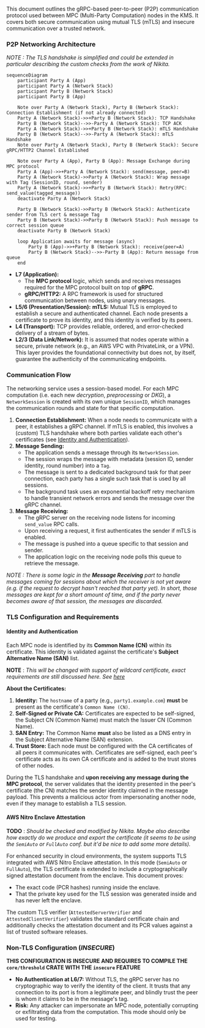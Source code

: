 This document outlines the gRPC-based peer-to-peer (P2P) communication protocol used between MPC (Multi-Party Computation) nodes in the KMS. It covers both secure communication using mutual TLS (mTLS) and insecure communication over a trusted network.

### P2P Networking Architecture

*NOTE : The TLS handshake is simplified and could be extended in particular describing the custom checks from the work of Nikita.*

```mermaid
sequenceDiagram
    participant Party A (App)
    participant Party A (Network Stack)
    participant Party B (Network Stack)
    participant Party B (App)

    Note over Party A (Network Stack), Party B (Network Stack): Connection Establishment (if not already connected)
    Party A (Network Stack)->>+Party B (Network Stack): TCP Handshake
    Party B (Network Stack)-->>-Party A (Network Stack): TCP ACK
    Party A (Network Stack)->>+Party B (Network Stack): mTLS Handshake
    Party B (Network Stack)-->>-Party A (Network Stack): mTLS Handshake
    Note over Party A (Network Stack), Party B (Network Stack): Secure gRPC/HTTP2 Channel Established

    Note over Party A (App), Party B (App): Message Exchange during MPC protocol
    Party A (App)->>+Party A (Network Stack): send(message, peer=B)
    Party A (Network Stack)->>Party A (Network Stack): Wrap message with Tag (SessionID, round, sender)
    Party A (Network Stack)->>+Party B (Network Stack): Retry(RPC: send_value(tagged_message))
    deactivate Party A (Network Stack)

    Party B (Network Stack)->>Party B (Network Stack): Authenticate sender from TLS cert & message Tag
    Party B (Network Stack)->>Party B (Network Stack): Push message to correct session queue
    deactivate Party B (Network Stack)

    loop Application awaits for message (async)
        Party B (App)->>+Party B (Network Stack): receive(peer=A)
        Party B (Network Stack)-->>-Party B (App): Return message from queue
    end
```

*   **L7 (Application):**
    *   The **MPC protocol** logic, which sends and receives messages required for the MPC protocol built on top of **gRPC**.
    *   **gRPC/HTTP2:** A RPC framework is used for structured communication between nodes, using unary messages.
*   **L5/6 (Presentation/Session):** **mTLS:** Mutual TLS is employed to establish a secure and authenticated channel. Each node presents a certificate to prove its identity, and this identity is verified by its peers.
*   **L4 (Transport):** TCP provides reliable, ordered, and error-checked delivery of a stream of bytes.
*   **L2/3 (Data Link/Network):** It is assumed that nodes operate within a secure, private network (e.g., an AWS VPC with PrivateLink, or a VPN). This layer provides the foundational connectivity but does not, by itself, guarantee the authenticity of the communicating endpoints.

### Communication Flow

The networking service uses a session-based model. For each MPC computation (i.e. each new *decryption*, *preprocessing* or *DKG*), a `NetworkSession` is created with its own unique `SessionID`, which manages the communication rounds and state for that specific computation.

1.  **Connection Establishment:** When a node needs to communicate with a peer, it establishes a gRPC channel. If mTLS is enabled, this involves a (*custom*) TLS handshake where both parties validate each other's certificates (see [Identity and Authentication](#identity-and-authentication)).
2.  **Message Sending:**
    *   The application sends a message through its `NetworkSession`.
    *   The session wraps the message with metadata (session ID, sender identity, round number) into a `Tag`.
    *   The message is sent to a dedicated background task for that peer connection, each party has a single such task that is used by all sessions.
    *   The background task uses an exponential backoff retry mechanism to handle transient network errors and sends the message over the gRPC channel.
3.  **Message Receiving:**
    *   The gRPC server on the receiving node listens for incoming `send_value` RPC calls.
    *   Upon receiving a request, it first authenticates the sender if mTLS is enabled.
    *   The message is pushed into a queue specific to that session and sender.
    *   The application logic on the receiving node polls this queue to retrieve the message.


*NOTE : There is some logic in the **Message Receiving** part to handle messages coming for sessions about which the receiver is not yet aware (e.g. if the request to decrypt hasn't reached that party yet). In short, those messages are kept for a short amount of time, and if the party never becomes aware of that session, the messages are discarded.*

### TLS Configuration and Requirements

#### Identity and Authentication

Each MPC node is identified by its **Common Name (CN)** within its certificate. This identity is validated against the certificate's **Subject Alternative Name (SAN)** list.

**NOTE** : *This will be changed with support of wildcard certificate, exact requirements are still discussed here. See [here](https://github.com/zama-ai/kms-internal/issues/2709)*

**About the Certificates:**

1.  **Identity:** The `hostname` of a party (e.g., `party1.example.com`) **must** be present as the certificate's `Common Name (CN)`.
2.  **Self-Signed or Private CA:** Certificates are expected to be self-signed, the Subject CN (Common Name) must match the Issuer CN (Common Name).
3.  **SAN Entry:** The Common Name **must** also be listed as a DNS entry in the Subject Alternative Name (SAN) extension.
4.  **Trust Store:** Each node must be configured with the CA certificates of all peers it communicates with. Certificates are self-signed, each peer's certificate acts as its own CA certificate and is added to the trust stores of other nodes.

During the TLS handshake and **upon receiving any message during the MPC protocol**, the server validates that the identity presented in the peer's certificate (the CN) matches the sender identity claimed in the message payload. This prevents a malicious actor from impersonating another node, even if they manage to establish a TLS session.

#### AWS Nitro Enclave Attestation

**TODO** : *Should be checked and modified by Nikita. Maybe also describe how exactly do we produce and export the certificate (it seems to be using the `SemiAuto` or `FullAuto` conf. but it'd be nice to add some more details).*

For enhanced security in cloud environments, the system supports TLS integrated with AWS Nitro Enclave attestation. In this mode (`SemiAuto` or `FullAuto`), the TLS certificate is extended to include a cryptographically signed attestation document from the enclave. This document proves:
*   The exact code (PCR hashes) running inside the enclave.
*   That the private key used for the TLS session was generated inside and has never left the enclave.

The custom TLS verifier (`AttestedServerVerifier` and `AttestedClientVerifier`) validates the standard certificate chain and additionally checks the attestation document and its PCR values against a list of trusted software releases.

### Non-TLS Configuration (*INSECURE*)

**THIS CONFIGURATION IS INSECURE AND REQUIRES TO COMPILE THE `core/threshold` CRATE WITH THE `insecure` FEATURE**

*   **No Authentication at L6/7:** Without TLS, the gRPC server has no cryptographic way to verify the identity of the client. It trusts that any connection to its port is from a legitimate peer, and blindly trust the peer is whom it claims to be in the message's tag.
*   **Risk:** Any attacker can impersonate an MPC node, potentially corrupting or exfiltrating data from the computation. This mode should only be used for testing.

